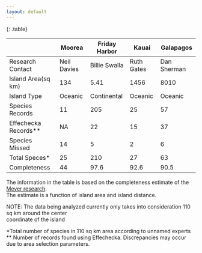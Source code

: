 ```yaml
---
layout: default
---
```


<!-- keep this as md so it is easy to edit table -->
{: .table}

|                      | Moorea      | Friday Harbor | Kauai      | Galapagos   |
| -------------------- | ----------- | ------------- | ---------- | ----------- |
| Research Contact     | Neil Davies | Billie Swalla | Ruth Gates | Dan Sherman |
| Island Area(sq km)   | 134         | 5.41          | 1456       | 8010        |
| Island Type          | Oceanic     | Continental   | Oceanic    | Oceanic     |
| Species Records      | 11          | 205           | 25         | 57          |
| Effechecka Records** | NA          | 22            | 15         | 37          |
| Species Missed       | 14          | 5             | 2          | 6           |
| Total Speces*        | 25          | 210           | 27         | 63          |
| Completeness         | 44          | 97.6          | 92.6       | 90.5        |

The information in the table is based on the completeness estimate of the [Meyer research](http://www.nature.com/ncomms/2015/150907/ncomms9221/full/ncomms9221.html).  
The estimate is a function of island area and island distance.  

NOTE: The data being analyzed currently only takes into consideration 110 sq km around the center  
coordinate of the island

*Total number of species in 110 sq km area according to unnamed experts  
** Number of records found using Effechecka. Discrepancies may occur due to area selection parameters.